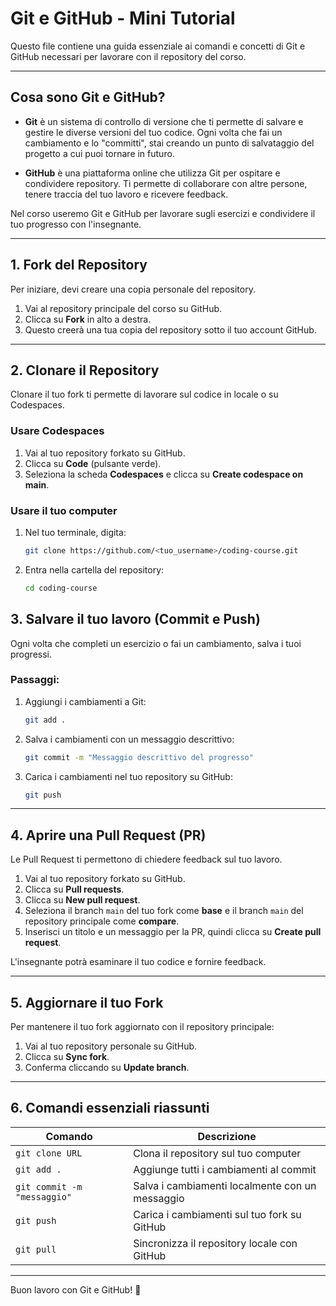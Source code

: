 # Git e GitHub - Mini Tutorial

Questo file contiene una guida essenziale ai comandi e concetti di Git e GitHub necessari per lavorare con il repository del corso.

---

## Cosa sono Git e GitHub?

- **Git** è un sistema di controllo di versione che ti permette di salvare e gestire le diverse versioni del tuo codice. Ogni volta che fai un cambiamento e lo "committi", stai creando un punto di salvataggio del progetto a cui puoi tornare in futuro.

- **GitHub** è una piattaforma online che utilizza Git per ospitare e condividere repository. Ti permette di collaborare con altre persone, tenere traccia del tuo lavoro e ricevere feedback.

Nel corso useremo Git e GitHub per lavorare sugli esercizi e condividere il tuo progresso con l'insegnante.

---

## 1. Fork del Repository

Per iniziare, devi creare una copia personale del repository.

1. Vai al repository principale del corso su GitHub.
2. Clicca su **Fork** in alto a destra.
3. Questo creerà una tua copia del repository sotto il tuo account GitHub.

---

## 2. Clonare il Repository

Clonare il tuo fork ti permette di lavorare sul codice in locale o su Codespaces.

### Usare Codespaces
1. Vai al tuo repository forkato su GitHub.
2. Clicca su **Code** (pulsante verde).
3. Seleziona la scheda **Codespaces** e clicca su **Create codespace on main**.

### Usare il tuo computer
1. Nel tuo terminale, digita:
   ```bash
   git clone https://github.com/<tuo_username>/coding-course.git
2. Entra nella cartella del repository:
   ```bash
   cd coding-course
   ```
## 3. Salvare il tuo lavoro (Commit e Push)

Ogni volta che completi un esercizio o fai un cambiamento, salva i tuoi progressi.

### Passaggi:
1. Aggiungi i cambiamenti a Git:
   ```bash
   git add .
   ```

2. Salva i cambiamenti con un messaggio descrittivo:
   ```bash
   git commit -m "Messaggio descrittivo del progresso"
   ```

3. Carica i cambiamenti nel tuo repository su GitHub:
   ```bash
   git push
   ```

---

## 4. Aprire una Pull Request (PR)

Le Pull Request ti permettono di chiedere feedback sul tuo lavoro.

1. Vai al tuo repository forkato su GitHub.
2. Clicca su **Pull requests**.
3. Clicca su **New pull request**.
4. Seleziona il branch `main` del tuo fork come **base** e il branch `main` del repository principale come **compare**.
5. Inserisci un titolo e un messaggio per la PR, quindi clicca su **Create pull request**.

L'insegnante potrà esaminare il tuo codice e fornire feedback.

---

## 5. Aggiornare il tuo Fork

Per mantenere il tuo fork aggiornato con il repository principale:

1. Vai al tuo repository personale su GitHub.
2. Clicca su **Sync fork**.
3. Conferma cliccando su **Update branch**.

---

## 6. Comandi essenziali riassunti

| **Comando**                          | **Descrizione**                              |
|--------------------------------------|----------------------------------------------|
| `git clone URL`                      | Clona il repository sul tuo computer         |
| `git add .`                          | Aggiunge tutti i cambiamenti al commit       |
| `git commit -m "messaggio"`          | Salva i cambiamenti localmente con un messaggio |
| `git push`                           | Carica i cambiamenti sul tuo fork su GitHub  |
| `git pull`                           | Sincronizza il repository locale con GitHub  |

---

Buon lavoro con Git e GitHub! 🚀
